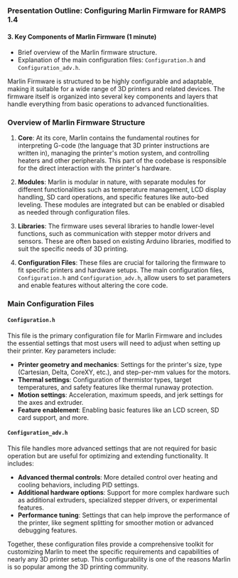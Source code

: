### Presentation Outline: Configuring Marlin Firmware for RAMPS 1.4

#### 3. Key Components of Marlin Firmware (1 minute)
- Brief overview of the Marlin firmware structure.
- Explanation of the main configuration files: `Configuration.h` and `Configuration_adv.h`.

Marlin Firmware is structured to be highly configurable and adaptable, making it suitable for a wide range of 3D printers and related devices. The firmware itself is organized into several key components and layers that handle everything from basic operations to advanced functionalities.

### Overview of Marlin Firmware Structure

1. **Core**: At its core, Marlin contains the fundamental routines for interpreting G-code (the language that 3D printer instructions are written in), managing the printer's motion system, and controlling heaters and other peripherals. This part of the codebase is responsible for the direct interaction with the printer's hardware.

2. **Modules**: Marlin is modular in nature, with separate modules for different functionalities such as temperature management, LCD display handling, SD card operations, and specific features like auto-bed leveling. These modules are integrated but can be enabled or disabled as needed through configuration files.

3. **Libraries**: The firmware uses several libraries to handle lower-level functions, such as communication with stepper motor drivers and sensors. These are often based on existing Arduino libraries, modified to suit the specific needs of 3D printing.

4. **Configuration Files**: These files are crucial for tailoring the firmware to fit specific printers and hardware setups. The main configuration files, `Configuration.h` and `Configuration_adv.h`, allow users to set parameters and enable features without altering the core code.

### Main Configuration Files

#### `Configuration.h`
This file is the primary configuration file for Marlin Firmware and includes the essential settings that most users will need to adjust when setting up their printer. Key parameters include:

- **Printer geometry and mechanics**: Settings for the printer's size, type (Cartesian, Delta, CoreXY, etc.), and step-per-mm values for the motors.
- **Thermal settings**: Configuration of thermistor types, target temperatures, and safety features like thermal runaway protection.
- **Motion settings**: Acceleration, maximum speeds, and jerk settings for the axes and extruder.
- **Feature enablement**: Enabling basic features like an LCD screen, SD card support, and more.

#### `Configuration_adv.h`
This file handles more advanced settings that are not required for basic operation but are useful for optimizing and extending functionality. It includes:

- **Advanced thermal controls**: More detailed control over heating and cooling behaviors, including PID settings.
- **Additional hardware options**: Support for more complex hardware such as additional extruders, specialized stepper drivers, or experimental features.
- **Performance tuning**: Settings that can help improve the performance of the printer, like segment splitting for smoother motion or advanced debugging features.

Together, these configuration files provide a comprehensive toolkit for customizing Marlin to meet the specific requirements and capabilities of nearly any 3D printer setup. This configurability is one of the reasons Marlin is so popular among the 3D printing community.